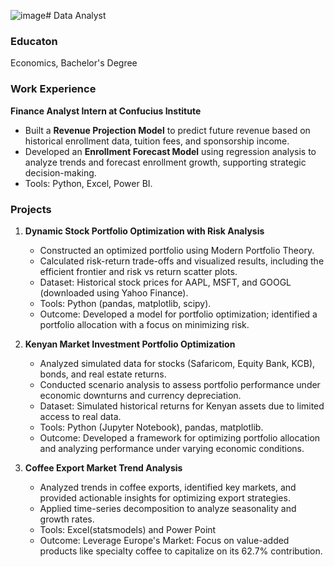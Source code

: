 ![image](https://github.com/user-attachments/assets/8edaae82-92a4-4cd5-859e-9a7d11ec45b6)# Data Analyst
### Educaton
Economics, Bachelor's Degree

### Work Experience
**Finance Analyst Intern at Confucius Institute**
- Built a **Revenue Projection Model** to predict future revenue based on historical enrollment data, tuition fees, and sponsorship income.
- Developed an **Enrollment Forecast Model** using regression analysis to analyze trends and forecast enrollment growth, supporting strategic decision-making.
- Tools: Python, Excel, Power BI.


### Projects
1. **Dynamic Stock Portfolio Optimization with Risk Analysis**
   - Constructed an optimized portfolio using Modern Portfolio Theory.
   - Calculated risk-return trade-offs and visualized results, including the efficient frontier and risk vs return scatter plots.
   - Dataset: Historical stock prices for AAPL, MSFT, and GOOGL (downloaded using Yahoo Finance).
   - Tools: Python (pandas, matplotlib, scipy).
   - Outcome: Developed a model for portfolio optimization; identified a portfolio allocation with a focus on minimizing risk.

2. **Kenyan Market Investment Portfolio Optimization**
   - Analyzed simulated data for stocks (Safaricom, Equity Bank, KCB), bonds, and real estate returns.
   - Conducted scenario analysis to assess portfolio performance under economic downturns and currency depreciation.
   - Dataset: Simulated historical returns for Kenyan assets due to limited access to real data.
   - Tools: Python (Jupyter Notebook), pandas, matplotlib.
   - Outcome: Developed a framework for optimizing portfolio allocation and analyzing performance under varying economic conditions.

3. **Coffee Export Market Trend Analysis**
   - Analyzed trends in coffee exports, identified key markets, and provided actionable insights for optimizing export strategies.
   - Applied time-series decomposition to analyze seasonality and growth rates.
   - Tools: Excel(statsmodels) and Power Point
   - Outcome: Leverage Europe's Market: Focus on value-added products like specialty coffee to capitalize on its 62.7% contribution.
